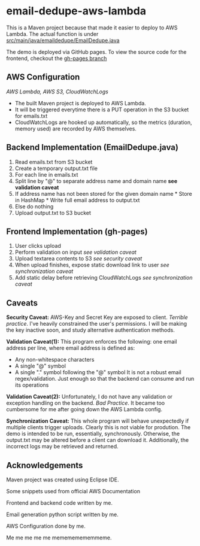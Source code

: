 # email-dedupe-aws-lambda
This is a Maven project because that made it easier to deploy to AWS Lambda. The actual function is under [src/main/java/emaildedupe/EmailDedupe.java](src/main/java/emaildedupe/EmailDedupe.java)

The demo is deployed via GitHub pages. To view the source code for the frontend, checkout the [gh-pages branch](https://github.com/ybot1122/email-dedupe-aws-lambda/tree/gh-pages)

## AWS Configuration
*AWS Lambda, AWS S3, CloudWatchLogs*
+ The built Maven project is deployed to AWS Lambda. 
+ It will be triggered everytime there is a PUT operation in the S3 bucket for emails.txt
+ CloudWatchLogs are hooked up automatically, so the metrics (duration, memory used) are recorded by AWS themselves.

## Backend Implementation (EmailDedupe.java)
1. Read emails.txt from S3 bucket
2. Create a temporary output.txt file
3. For each line in emails.txt
  1. Split line by "@" to separate address name and domain name **see validation caveat**
  2. If address name has not been stored for the given domain name
    * Store in HashMap
    * Write full email address to output.txt
  3. Else do nothing
4. Upload output.txt to S3 bucket

## Frontend Implementation (gh-pages)
1. User clicks upload
2. Perform validation on input *see validation caveat*
3. Upload textarea contents to S3 *see security caveat*
4. When upload finishes, expose static download link to user *see synchronization caveat*
5. Add static delay before retrieving CloudWatchLogs *see synchronization caveat*

## Caveats
**Security Caveat:** AWS-Key and Secret Key are exposed to client. *Terrible practice*. I've heavily constrained the user's permissions. I will be making the key inactive soon, and study alternative authentication methods.

**Validation Caveat(1):** This program enforces the following: one email address per line, where email address is defined as:
* Any non-whitespace characters
* A single "@" symbol
* A single "." symbol following the "@" symbol
It is not a robust email regex/validation. Just enough so that the backend can consume and run its operations

**Validation Caveat(2):** Unfortunately, I do not have any validation or exception handling on the backend. *Bad Practice*. It became too cumbersome for me after going down the AWS Lambda config.

**Synchronization Caveat:** This whole program will behave unexpectedly if multiple clients trigger uploads. Clearly this is not viable for prodution. The demo is intended to be run, essentially, synchronously. Otherwise, the output.txt may be altered before a client can download it. Additionally, the incorrect logs may be retrieved and returned.

## Acknowledgements
Maven project was created using Eclipse IDE.

Some snippets used from official AWS Documentation

Frontend and backend code written by me.

Email generation python script written by me.

AWS Configuration done by me.

Me me me me me memememememmeme.
